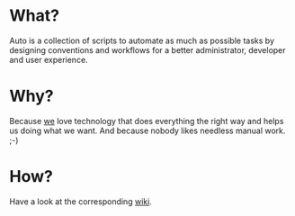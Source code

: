 # What?

Auto is a collection of scripts to automate as much as possible tasks by designing conventions and workflows for a better administrator, developer and user experience.

# Why?

Because [we](http://proojekte.de/) love technology that does everything the right way and helps us doing what we want. And because nobody likes needless manual work. ;-)

# How?

Have a look at the corresponding [wiki](https://github.com/proojekte/auto/wiki).

